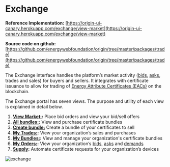 # Exchange
**Reference Implementation:** [https://origin-ui-canary.herokuapp.com/exchange/view-market](https://origin-ui-canary.herokuapp.com/exchange/view-market)  

**Source code on github:** [https://github.com/energywebfoundation/origin/tree/master/packages/trade](https://github.com/energywebfoundation/origin/tree/master/packages/trade) 

The Exchange interface handles the platform’s market activity ([bids](../user-guide-glossary.md#bids), [asks](../user-guide-glossary.md#bids), trades and sales) for buyers and sellers. It integrates with certificate issuance to allow for trading of [Energy Attribute Certificates (EACs)](../user-guide-glossary.md#energy-attribute-certificate) on the blockchain. 

The Exchange portal has seven views. The purpose and utility of each view is explained in detail below.

1. **[View Market:](./view-market.md):** Place bid orders and view your bid/sell offers
2. **[All bundles:](./all-bundles.md):** View and purchase certificate bundles
3. **[Create bundle:](./create-bundle.md)** Create a bundle of your certificates to sell
4. **[My Trades:](./my-trades.md):** View your organization’s sales and purchases
5. **[My Bundles:](./my-bundles.md):** View and manage your organization's certificate bundles
6. **[My Orders:](./my-orders.md):** View your organization’s [bids](../user-guide-glossary.md#bids), [asks](../user-guide-glossary.md#asks) and [demands](../user-guide-glossary.md#demand)
7. **[Supply](./supply.md):** Automate certificate requests for your organization’s devices

![exchange](images/panels/panel-exchange.png)